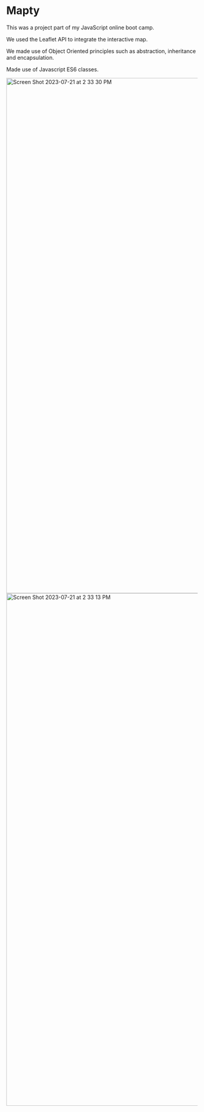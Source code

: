 # Mapty


This was a project part of my JavaScript online boot camp.

We used the Leaflet API to integrate the interactive map.

We made use of Object Oriented principles such as abstraction, inheritance and encapsulation.

Made use of Javascript ES6 classes.


<img width="1353" alt="Screen Shot 2023-07-21 at 2 33 30 PM" src="https://github.com/Postrelski/Mapty/assets/71254889/07d1d545-fa92-4a01-90d7-75c88fecbf3b">

<img width="1346" alt="Screen Shot 2023-07-21 at 2 33 13 PM" src="https://github.com/Postrelski/Mapty/assets/71254889/73c2a294-76e8-4ec7-a10c-45853bd72bbb">

